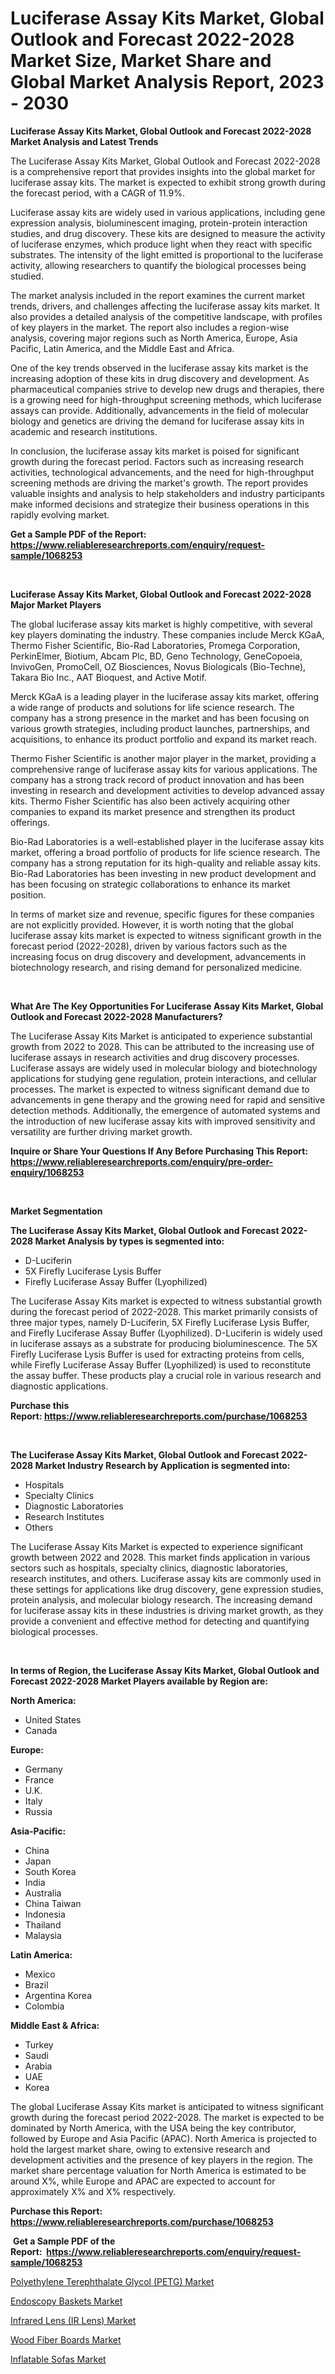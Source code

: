 <p><h1>Luciferase Assay Kits Market, Global Outlook and Forecast 2022-2028 Market Size, Market Share and Global Market Analysis Report, 2023 - 2030</h1></p><p><strong>Luciferase Assay Kits Market, Global Outlook and Forecast 2022-2028 Market Analysis and Latest Trends</strong></p>
<p><p>The Luciferase Assay Kits Market, Global Outlook and Forecast 2022-2028 is a comprehensive report that provides insights into the global market for luciferase assay kits. The market is expected to exhibit strong growth during the forecast period, with a CAGR of 11.9%.</p><p>Luciferase assay kits are widely used in various applications, including gene expression analysis, bioluminescent imaging, protein-protein interaction studies, and drug discovery. These kits are designed to measure the activity of luciferase enzymes, which produce light when they react with specific substrates. The intensity of the light emitted is proportional to the luciferase activity, allowing researchers to quantify the biological processes being studied.</p><p>The market analysis included in the report examines the current market trends, drivers, and challenges affecting the luciferase assay kits market. It also provides a detailed analysis of the competitive landscape, with profiles of key players in the market. The report also includes a region-wise analysis, covering major regions such as North America, Europe, Asia Pacific, Latin America, and the Middle East and Africa.</p><p>One of the key trends observed in the luciferase assay kits market is the increasing adoption of these kits in drug discovery and development. As pharmaceutical companies strive to develop new drugs and therapies, there is a growing need for high-throughput screening methods, which luciferase assays can provide. Additionally, advancements in the field of molecular biology and genetics are driving the demand for luciferase assay kits in academic and research institutions.</p><p>In conclusion, the luciferase assay kits market is poised for significant growth during the forecast period. Factors such as increasing research activities, technological advancements, and the need for high-throughput screening methods are driving the market's growth. The report provides valuable insights and analysis to help stakeholders and industry participants make informed decisions and strategize their business operations in this rapidly evolving market.</p></p>
<p><strong>Get a Sample PDF of the Report:&nbsp; <a href="https://www.reliableresearchreports.com/enquiry/request-sample/1068253">https://www.reliableresearchreports.com/enquiry/request-sample/1068253</a></strong></p>
<p>&nbsp;</p>
<p><strong>Luciferase Assay Kits Market, Global Outlook and Forecast 2022-2028 Major Market Players</strong></p>
<p><p>The global luciferase assay kits market is highly competitive, with several key players dominating the industry. These companies include Merck KGaA, Thermo Fisher Scientific, Bio-Rad Laboratories, Promega Corporation, PerkinElmer, Biotium, Abcam Plc, BD, Geno Technology, GeneCopoeia, InvivoGen, PromoCell, OZ Biosciences, Novus Biologicals (Bio-Techne), Takara Bio Inc., AAT Bioquest, and Active Motif.</p><p>Merck KGaA is a leading player in the luciferase assay kits market, offering a wide range of products and solutions for life science research. The company has a strong presence in the market and has been focusing on various growth strategies, including product launches, partnerships, and acquisitions, to enhance its product portfolio and expand its market reach.</p><p>Thermo Fisher Scientific is another major player in the market, providing a comprehensive range of luciferase assay kits for various applications. The company has a strong track record of product innovation and has been investing in research and development activities to develop advanced assay kits. Thermo Fisher Scientific has also been actively acquiring other companies to expand its market presence and strengthen its product offerings.</p><p>Bio-Rad Laboratories is a well-established player in the luciferase assay kits market, offering a broad portfolio of products for life science research. The company has a strong reputation for its high-quality and reliable assay kits. Bio-Rad Laboratories has been investing in new product development and has been focusing on strategic collaborations to enhance its market position.</p><p>In terms of market size and revenue, specific figures for these companies are not explicitly provided. However, it is worth noting that the global luciferase assay kits market is expected to witness significant growth in the forecast period (2022-2028), driven by various factors such as the increasing focus on drug discovery and development, advancements in biotechnology research, and rising demand for personalized medicine.</p></p>
<p>&nbsp;</p>
<p><strong>What Are The Key Opportunities For Luciferase Assay Kits Market, Global Outlook and Forecast 2022-2028 Manufacturers?</strong></p>
<p><p>The Luciferase Assay Kits Market is anticipated to experience substantial growth from 2022 to 2028. This can be attributed to the increasing use of luciferase assays in research activities and drug discovery processes. Luciferase assays are widely used in molecular biology and biotechnology applications for studying gene regulation, protein interactions, and cellular processes. The market is expected to witness significant demand due to advancements in gene therapy and the growing need for rapid and sensitive detection methods. Additionally, the emergence of automated systems and the introduction of new luciferase assay kits with improved sensitivity and versatility are further driving market growth.</p></p>
<p><strong>Inquire or Share Your Questions If Any Before Purchasing This Report: <a href="https://www.reliableresearchreports.com/enquiry/pre-order-enquiry/1068253">https://www.reliableresearchreports.com/enquiry/pre-order-enquiry/1068253</a></strong></p>
<p>&nbsp;</p>
<p><strong>Market Segmentation</strong></p>
<p><strong>The Luciferase Assay Kits Market, Global Outlook and Forecast 2022-2028 Market Analysis by types is segmented into:</strong></p>
<p><ul><li>D-Luciferin</li><li>5X Firefly Luciferase Lysis Buffer</li><li>Firefly Luciferase Assay Buffer (Lyophilized)</li></ul></p>
<p><p>The Luciferase Assay Kits market is expected to witness substantial growth during the forecast period of 2022-2028. This market primarily consists of three major types, namely D-Luciferin, 5X Firefly Luciferase Lysis Buffer, and Firefly Luciferase Assay Buffer (Lyophilized). D-Luciferin is widely used in luciferase assays as a substrate for producing bioluminescence. The 5X Firefly Luciferase Lysis Buffer is used for extracting proteins from cells, while Firefly Luciferase Assay Buffer (Lyophilized) is used to reconstitute the assay buffer. These products play a crucial role in various research and diagnostic applications.</p></p>
<p><strong>Purchase this Report:&nbsp;<a href="https://www.reliableresearchreports.com/purchase/1068253">https://www.reliableresearchreports.com/purchase/1068253</a></strong></p>
<p>&nbsp;</p>
<p><strong>The Luciferase Assay Kits Market, Global Outlook and Forecast 2022-2028 Market Industry Research by Application is segmented into:</strong></p>
<p><ul><li>Hospitals</li><li>Specialty Clinics</li><li>Diagnostic Laboratories</li><li>Research Institutes</li><li>Others</li></ul></p>
<p><p>The Luciferase Assay Kits Market is expected to experience significant growth between 2022 and 2028. This market finds application in various sectors such as hospitals, specialty clinics, diagnostic laboratories, research institutes, and others. Luciferase assay kits are commonly used in these settings for applications like drug discovery, gene expression studies, protein analysis, and molecular biology research. The increasing demand for luciferase assay kits in these industries is driving market growth, as they provide a convenient and effective method for detecting and quantifying biological processes.</p></p>
<p>&nbsp;</p>
<p><strong>In terms of Region, the Luciferase Assay Kits Market, Global Outlook and Forecast 2022-2028 Market Players available by Region are:</strong></p>
<p>
    <p> <strong> North America: </strong>
        <ul>
            <li>United States</li>
            <li>Canada</li>
        </ul>
        </p> 
    <p> <strong> Europe: </strong>
        <ul>
            <li>Germany</li>
            <li>France</li>
            <li>U.K.</li>
            <li>Italy</li>
            <li>Russia</li>
        </ul>
        </p> 
    <p> <strong> Asia-Pacific: </strong>
        <ul>
            <li>China</li>
            <li>Japan</li>
            <li>South Korea</li>
            <li>India</li>
            <li>Australia</li>
            <li>China Taiwan</li>
            <li>Indonesia</li>
            <li>Thailand</li>
            <li>Malaysia</li>
        </ul>
        </p> 
    <p> <strong> Latin America: </strong>
        <ul>
            <li>Mexico</li>
            <li>Brazil</li>
            <li>Argentina Korea</li>
            <li>Colombia</li>
        </ul>
        </p> 
    <p> <strong> Middle East & Africa: </strong>
        <ul>
            <li>Turkey</li>
            <li>Saudi</li>
            <li>Arabia</li>
            <li>UAE</li>
            <li>Korea</li>
        </ul>
    </p>
    </p>
<p><p>The global Luciferase Assay Kits market is anticipated to witness significant growth during the forecast period 2022-2028. The market is expected to be dominated by North America, with the USA being the key contributor, followed by Europe and Asia Pacific (APAC). North America is projected to hold the largest market share, owing to extensive research and development activities and the presence of key players in the region. The market share percentage valuation for North America is estimated to be around X%, while Europe and APAC are expected to account for approximately X% and X% respectively.</p></p>
<p><strong>Purchase this Report: <a href="https://www.reliableresearchreports.com/purchase/1068253">https://www.reliableresearchreports.com/purchase/1068253</a></strong></p>
<p>&nbsp;<strong>Get a Sample PDF of the Report:&nbsp;&nbsp;<a href="https://www.reliableresearchreports.com/enquiry/request-sample/1068253">https://www.reliableresearchreports.com/enquiry/request-sample/1068253</a></strong></p>
<p><strong></strong></p>
<p><p><a href="https://www.reportprime.com/polyethylene-terephthalate-glycol-petg-r525">Polyethylene Terephthalate Glycol (PETG) Market</a></p><p><a href="https://issuu.com/reportprime-2/docs/endoscopy-baskets-market-size-2030.pptx?fr=xKAE9_zU1NQ">Endoscopy Baskets Market</a></p><p><a href="https://www.reportprime.com/infrared-lens-ir-lens-r7545">Infrared Lens (IR Lens) Market</a></p><p><a href="https://medium.com/@shiv151299/wood-fiber-boards-market-size-growth-forecast-2023-2030-bc923d2ecc54">Wood Fiber Boards Market</a></p><p><a href="https://www.linkedin.com/pulse/inflatable-sofas-market-size-share-amp-trends-analysis-3hrqe/">Inflatable Sofas Market</a></p></p>